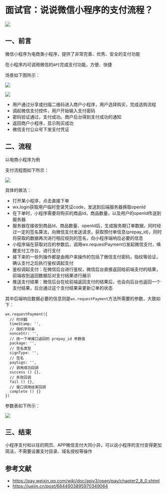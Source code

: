 # 面试官：说说微信小程序的支付流程？

 ![](https://static.vue-js.com/2266fff0-34a0-11ec-8e64-91fdec0f05a1.png)



## 一、前言

微信小程序为电商类小程序，提供了非常完善、优秀、安全的支付功能

在小程序内可调用微信的`API`完成支付功能，方便、快捷

场景如下图所示：

 ![](https://static.vue-js.com/6e0cff40-34a0-11ec-a752-75723a64e8f5.png)

 ![](https://static.vue-js.com/34864830-34a0-11ec-8e64-91fdec0f05a1.png)

- 用户通过分享或扫描二维码进入商户小程序，用户选择购买，完成选购流程
- 调起微信支付控件，用户开始输入支付密码
- 密码验证通过，支付成功。商户后台得到支付成功的通知
- 返回商户小程序，显示购买成功
- 微信支付公众号下发支付凭证



## 二、流程

以电商小程序为例

支付流程图如下所示：

 ![](https://static.vue-js.com/76b66780-34a0-11ec-8e64-91fdec0f05a1.png)

具体的做法：

- 打开某小程序，点击直接下单
- wx.login获取用户临时登录凭证code，发送到后端服务器换取openId
- 在下单时，小程序需要将购买的商品Id，商品数量，以及用户的openId传送到服务器
- 服务器在接收到商品Id、商品数量、openId后，生成服务期订单数据，同时经过一定的签名算法，向微信支付发送请求，获取预付单信息(prepay_id)，同时将获取的数据再次进行相应规则的签名，向小程序端响应必要的信息
- 小程序端在获取对应的参数后，调用wx.requestPayment()发起微信支付，唤醒支付工作台，进行支付
- 接下来的一些列操作都是由用户来操作的包括了微信支付密码，指纹等验证，确认支付之后执行鉴权调起支付
- 鉴权调起支付：在微信后台进行鉴权，微信后台直接返回给前端支付的结果，前端收到返回数据后对支付结果进行展示
- 推送支付结果：微信后台在给前端返回支付的结果后，也会向后台也返回一个支付结果，后台通过这个支付结果来更新订单的状态

其中后端响应数据必要的信息则是`wx.requestPayment`方法所需要的参数，大致如下：

```JS
wx.requestPayment({
  // 时间戳
  timeStamp: '',
  // 随机字符串
  nonceStr: '',
  // 统一下单接口返回的 prepay_id 参数值
  package: '',
  // 签名类型
  signType: '',
  // 签名
  paySign: '',
  // 调用成功回调
  success () {},
  // 失败回调
  fail () {},
  // 接口调用结束回调
  complete () {}
})
```

参数表如下所示：


![](https://files.mdnice.com/user/155/48efed1f-d67f-45a7-ab2c-89a6424fafa0.png)



## 三、结束

小程序支付和以往的网页、APP微信支付大同小异，可以说小程序的支付变得更加简洁，不需要设置支付目录、域名授权等操作


## 参考文献

- https://pay.weixin.qq.com/wiki/doc/apiv3/open/pay/chapter2_8_0.shtml
- https://juejin.cn/post/6844903895970349064